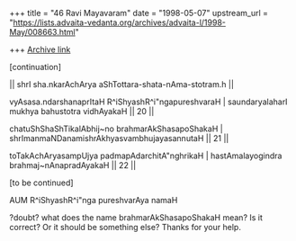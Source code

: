 +++
title = "46 Ravi Mayavaram"
date = "1998-05-07"
upstream_url = "https://lists.advaita-vedanta.org/archives/advaita-l/1998-May/008663.html"

+++
[Archive link](https://lists.advaita-vedanta.org/archives/advaita-l/1998-May/008663.html)

[continuation]

|| shrI sha.nkarAchArya aShTottara-shata-nAma-stotram.h ||

vyAsasa.ndarshanaprItaH R^iShyashR^i"ngapureshvaraH |
saundaryalaharI mukhya bahustotra vidhAyakaH || 20 ||

chatuShShaShTikalAbhij~no brahmarAkShasapoShakaH |
shrImanmaNDanamishrAkhyasvambhujayasannutaH || 21 ||

toTakAchAryasampUjya padmapAdarchitA"nghrikaH |
hastAmalayogindra brahmaj~nAnapradAyakaH || 22 ||

[to be continued]

AUM R^iShyashR^i"nga pureshvarAya namaH


?doubt?  what does the name brahmarAkShasapoShakaH mean?
         Is it correct? Or it should be something else?
         Thanks for your help.

